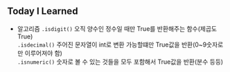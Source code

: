 ## Today I Learned
- 알고리즘
`.isdigit()` 오직 양수인 정수일 때만 True를 반환해주는 함수(제곱도 True)  
`.isdecimal()` 주어진 문자열이 int로 변환 가능할떄만 True값을 반환(0~9숫자로만 이루어져야 함)  
`.isnumeric()` 숫자로 볼 수 있는 것들을 모두 포함해서 True값을 반환(분수 등등)